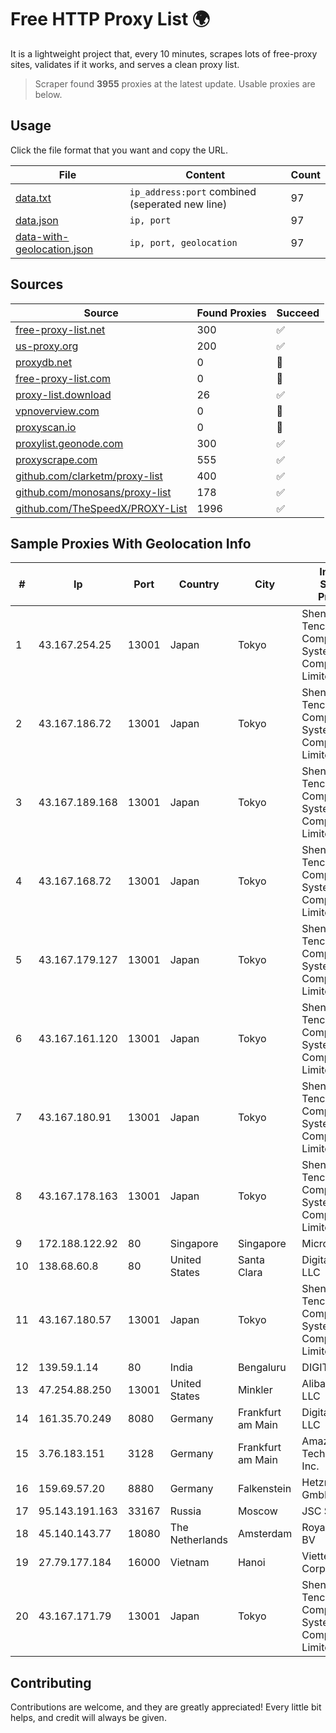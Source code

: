 
# Free HTTP Proxy List 🌍

It is a lightweight project that, every 10 minutes, scrapes lots of free-proxy sites, validates if it works, and serves a clean proxy list.


> Scraper found **3955** proxies at the latest update. Usable proxies are below.

## Usage

Click the file format that you want and copy the URL.


|File|Content|Count|
|----|-------|-----|
|[data.txt](https://raw.githubusercontent.com/themiralay/Proxy-List-World/master/data.txt)|`ip_address:port` combined (seperated new line)|97|
|[data.json](https://raw.githubusercontent.com/themiralay/Proxy-List-World/master/data.json)|`ip, port`|97|
|[data-with-geolocation.json](https://raw.githubusercontent.com/themiralay/Proxy-List-World/master/data-with-geolocation.json)|`ip, port, geolocation`|97|

## Sources

|Source|Found Proxies|Succeed|
|------|-------------|-------|
|[free-proxy-list.net](https://free-proxy-list.net)|300|✅|
|[us-proxy.org](https://www.us-proxy.org)|200|✅|
|[proxydb.net](http://proxydb.net)|0|🚫|
|[free-proxy-list.com](https://free-proxy-list.com/?page=&port=&type%5B%5D=http&type%5B%5D=https&up_time=0&search=Search)|0|🚫|
|[proxy-list.download](https://www.proxy-list.download/HTTP)|26|✅|
|[vpnoverview.com](https://vpnoverview.com/privacy/anonymous-browsing/free-proxy-servers)|0|🚫|
|[proxyscan.io](https://www.proxyscan.io)|0|🚫|
|[proxylist.geonode.com](https://proxylist.geonode.com/api/proxy-list?limit=300&page=1&sort_by=lastChecked&sort_type=desc&protocols=http,https)|300|✅|
|[proxyscrape.com](https://api.proxyscrape.com/v2/?request=displayproxies&protocol=http&timeout=10000&country=all&ssl=all&anonymity=all)|555|✅|
|[github.com/clarketm/proxy-list](https://raw.githubusercontent.com/clarketm/proxy-list/master/proxy-list-raw.txt)|400|✅|
|[github.com/monosans/proxy-list](https://raw.githubusercontent.com/monosans/proxy-list/main/proxies/http.txt)|178|✅|
|[github.com/TheSpeedX/PROXY-List](https://raw.githubusercontent.com/TheSpeedX/PROXY-List/master/http.txt)|1996|✅|


## Sample Proxies With Geolocation Info

|#|Ip|Port|Country|City|Internet Service Provider|
|-|--|----|-------|----|-------------------------|
|1|43.167.254.25|13001|Japan|Tokyo|Shenzhen Tencent Computer Systems Company Limited|
|2|43.167.186.72|13001|Japan|Tokyo|Shenzhen Tencent Computer Systems Company Limited|
|3|43.167.189.168|13001|Japan|Tokyo|Shenzhen Tencent Computer Systems Company Limited|
|4|43.167.168.72|13001|Japan|Tokyo|Shenzhen Tencent Computer Systems Company Limited|
|5|43.167.179.127|13001|Japan|Tokyo|Shenzhen Tencent Computer Systems Company Limited|
|6|43.167.161.120|13001|Japan|Tokyo|Shenzhen Tencent Computer Systems Company Limited|
|7|43.167.180.91|13001|Japan|Tokyo|Shenzhen Tencent Computer Systems Company Limited|
|8|43.167.178.163|13001|Japan|Tokyo|Shenzhen Tencent Computer Systems Company Limited|
|9|172.188.122.92|80|Singapore|Singapore|Microsoft|
|10|138.68.60.8|80|United States|Santa Clara|DigitalOcean, LLC|
|11|43.167.180.57|13001|Japan|Tokyo|Shenzhen Tencent Computer Systems Company Limited|
|12|139.59.1.14|80|India|Bengaluru|DIGITALOCEAN|
|13|47.254.88.250|13001|United States|Minkler|Alibaba Cloud LLC|
|14|161.35.70.249|8080|Germany|Frankfurt am Main|DigitalOcean, LLC|
|15|3.76.183.151|3128|Germany|Frankfurt am Main|Amazon Technologies Inc.|
|16|159.69.57.20|8880|Germany|Falkenstein|Hetzner Online GmbH|
|17|95.143.191.163|33167|Russia|Moscow|JSC Selectel|
|18|45.140.143.77|18080|The Netherlands|Amsterdam|RoyaleHosting BV|
|19|27.79.177.184|16000|Vietnam|Hanoi|Viettel Corporation|
|20|43.167.171.79|13001|Japan|Tokyo|Shenzhen Tencent Computer Systems Company Limited|



## Contributing

Contributions are welcome, and they are greatly appreciated! Every
little bit helps, and credit will always be given.

